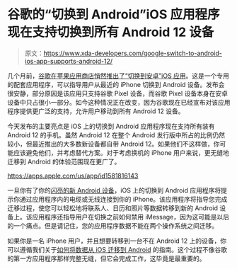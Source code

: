 # 谷歌的“切换到 Android”iOS 应用程序现在支持切换到所有 Android 12 设备

> 原文：<https://www.xda-developers.com/google-switch-to-android-ios-app-supports-android-12/>

几个月前，[谷歌在苹果应用商店悄然推出了“切换到安卓”iOS 应用](https://www.xda-developers.com/google-launches-switch-to-android-app/)。这是一个专用的配套应用程序，可以指导用户从最近的 iPhone 切换到 Android 设备。发布会很安静，部分原因是该应用只支持谷歌 Pixel 设备，而谷歌 Pixel 设备本身在安卓设备中只占很小一部分。如今这种情况正在改变，因为谷歌现在已经宣布对该应用程序提供更广泛的支持，允许用户移动到所有 Android 12 设备。

今天发布的主要亮点是 iOS 上的切换到 Android 应用程序现在支持所有装有 Android 12 的手机。虽然 Android 12 在整个 Android 发行版中所占的比例仍然较小，但最近推出的大多数新设备都自带 Android 12。如果他们不这样做，你可能应该避免他们，并考虑替代方案。对于考虑换机的 iPhone 用户来说，更无缝地迁移到 Android 的体验范围现在更广了。

https://apps.apple.com/us/app/id1581816143

一旦你有了你的[闪亮的新 Android 设备](https://www.xda-developers.com/best-android-phones/)，iOS 上的切换到 Android 应用程序将提示你通过应用程序内的电缆或无线连接到你的 iPhone。该应用程序将指导您完成迁移过程，使您可以轻松地将联系人、日历和照片等数据转移到新的 Android 设备上。该应用程序还指导用户在切换之前如何禁用 iMessage，因为这可能是以后的一个痛点。但是请记住，您的应用程序数据不能在两个操作系统之间迁移。

如果你是一名 iPhone 用户，并且想要转移到一台不在 Android 12 上的设备，你可以遵循我们关于[如何将数据从 iOS 迁移到 Android](https://www.xda-developers.com/how-to-copy-data-ios-to-android/) 的指南。这个过程不像谷歌的第一方应用程序那样完整无缝，但它会完成工作，这毕竟是最重要的。